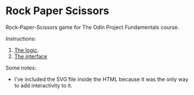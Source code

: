 # Rock Paper Scissors

Rock-Paper-Scissors game for The Odin Project Fundamentals course.

Instructions:

1. [The logic](https://www.theodinproject.com/paths/foundations/courses/foundations/lessons/rock-paper-scissors).
2. [The interface](https://www.theodinproject.com/paths/foundations/courses/foundations/lessons/revisiting-rock-paper-scissors)

Some notes:

- I've included the SVG file inside the HTML because it was the only way to add interactivity to it. 